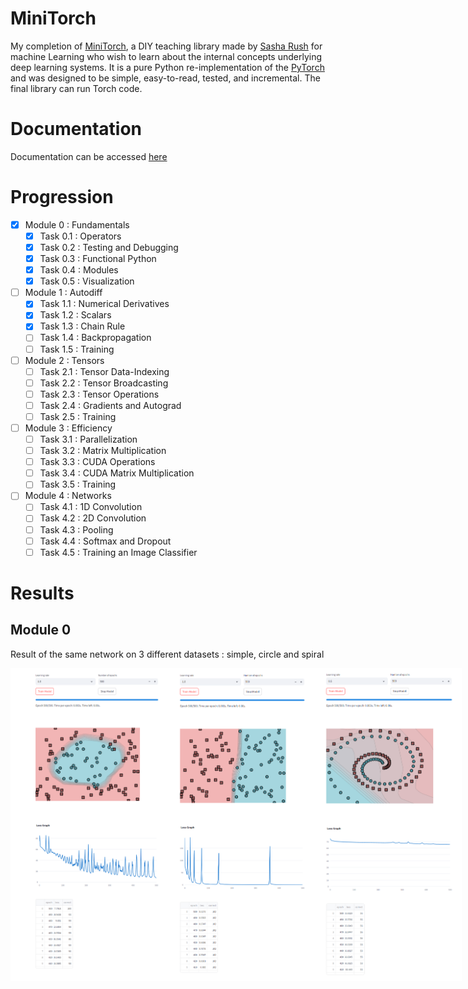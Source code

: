 # MiniTorch
My completion of [MiniTorch](https://github.com/minitorch/minitorch), a DIY teaching library made by [Sasha Rush](https://www.youtube.com/@srush_nlp) for machine Learning who wish to learn about the internal concepts underlying deep learning systems. It is a pure Python re-implementation of the [PyTorch](https://pytorch.org/) and was designed to be simple, easy-to-read, tested, and incremental. The final library can run Torch code.

# Documentation

Documentation can be accessed [here](https://minitorch.github.io/)

# Progression

- [x] Module 0 : Fundamentals
  - [x] Task 0.1 : Operators
  - [x] Task 0.2 : Testing and Debugging
  - [x] Task 0.3 : Functional Python
  - [x] Task 0.4 : Modules
  - [x] Task 0.5 : Visualization
- [ ] Module 1 : Autodiff
  - [x] Task 1.1 : Numerical Derivatives
  - [x] Task 1.2 : Scalars
  - [x] Task 1.3 : Chain Rule
  - [ ] Task 1.4 : Backpropagation
  - [ ] Task 1.5 : Training
- [ ] Module 2 : Tensors
  - [ ] Task 2.1 : Tensor Data-Indexing
  - [ ] Task 2.2 : Tensor Broadcasting
  - [ ] Task 2.3 : Tensor Operations
  - [ ] Task 2.4 : Gradients and Autograd
  - [ ] Task 2.5 : Training
- [ ] Module 3 : Efficiency
  - [ ] Task 3.1 : Parallelization
  - [ ] Task 3.2 : Matrix Multiplication
  - [ ] Task 3.3 : CUDA Operations
  - [ ] Task 3.4 : CUDA Matrix Multiplication
  - [ ] Task 3.5 : Training
- [ ] Module 4 : Networks
  - [ ] Task 4.1 : 1D Convolution
  - [ ] Task 4.2 : 2D Convolution
  - [ ] Task 4.3 : Pooling
  - [ ] Task 4.4 : Softmax and Dropout
  - [ ] Task 4.5 : Training an Image Classifier

# Results
## Module 0
Result of the same network on 3 different datasets : simple, circle and spiral

<div style="display: flex; gap: 50;">
    <img src="results/0.5_circle.PNG" alt="Image 1" height="500">
    <img src="results/0.5_simple.PNG" alt="Image 2" height="500">
    <img src="results/0.5_spiral.PNG" alt="Image 3" height="500">
</div>
